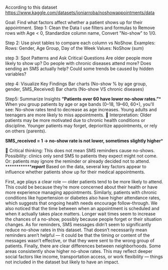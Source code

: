 According to this dataset https://www.kaggle.com/datasets/joniarroba/noshowappointments/data

Goal: Find what factors affect whether a patient shows up for their appointment.
Step 1: Clean the Data
I use filters and formulas to 
 Remove rows with Age < 0, Standardize column name, Convert "No-show" to 1/0.

Step 2: Use pivot tables to compare each column vs NoShow. Examples:
Rows: Gender, Age Group, Day of the Week
Values: NoShow (sum)

step 3: Spot Patterns and Ask Critical Questions
Are older people more likely to show up?
Do people with chronic diseases attend more?
Does sending an SMS actually help?
Could some trends be caused by hidden variables?

step 4: Visualize Key Findings
Bar charts (No-show % by age group, gender, SMS_Received)
Bar charts (No-show VS chronic diseases)

Step5: Summarize Insights
**********“Patients over 60 have lower no-show rates.”***********
When you group patients by age or age bands (0–18, 19–60, 60+), you'll see:
No-show rates tend to decrease as age increases.
Young adults and teenagers are more likely to miss appointments.
🧠 Interpretation:
Older patients may be more motivated due to chronic health conditions or discipline.
Younger patients may forget, deprioritize appointments, or rely on others (parents).

 
************SMS_received = 1 → no-show rate is not lower, sometimes slightly higher*************

🧠 Critical thinking:
This does not mean SMS reminders cause no-shows.
Possibility: clinics only send SMS to patients they expect might not come.
Or: patients may ignore the reminder or already decided not to attend.
***********************report***********
Based on the data, several key factors appear to influence whether patients show up for their medical appointments.

First, age plays a clear role — older patients tend to be more likely to attend. 
This could be because they’re more concerned about their health or have more experience managing appointments.
Similarly, patients with chronic conditions like hypertension or diabetes also have higher attendance rates, 
which suggests that ongoing health needs encourage follow-through.
We also noticed that the time between when an appointment is scheduled and when it actually takes place matters. 
Longer wait times seem to increase the chances of a no-show, possibly because people forget or their situation changes.
As for reminders, SMS messages didn’t seem to significantly reduce no-show rates in this dataset.
That doesn’t necessarily mean reminders aren’t helpful — 
it could be that the timing or content of the messages wasn’t effective, or that they were sent to the wrong group of patients.
Finally, there are clear differences between neighborhoods. 
Some areas consistently show higher no-show rates.
This may reflect deeper social factors like income, transportation access, or work flexibility — things not included in the dataset but likely to have an impact.
